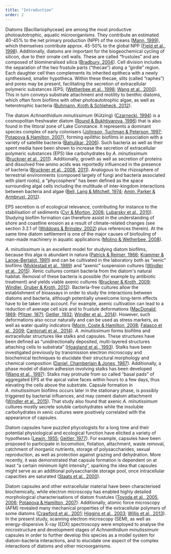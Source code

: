 ```yaml
---
title: "Introduction"
order: 2
---
```


Diatoms (Bacillariophyceae) are among the most productive photoautotrophic, aquatic microorganisms. They contribute an estimated 40-45% to the net primary production (NPP) of the oceans ([Mann, 1999](http://www.phycologia.org/doi/abs/10.2216/i0031-8884-38-6-437.1)), which themselves contribute approx. 45-50% to the global NPP ([Field et al., 1998](http://www.sciencemag.org/content/281/5374/237)). Additionally, diatoms are important for the biogeochemical cycling of silicon, due to their ornate cell walls. These are called “frustules” and are composed of biomineralised silica ([Bradbury, 2004](https://doi.org/10.1371/journal.pbio.0020306)). Cell division includes the separation of the two frustule parts (“thecae”) along a “girdle” region. Each daughter cell then complements its inherited epitheca with a newly synthesised, smaller hypotheca. Within these thecae, slits (called “raphes”) and pores may be present, facilitating the secretion of extracellular polymeric substances (EPS; ([Wetherbee et al., 1998](https://doi.org/10.1046/j.1529-8817.1998.340009.x); [Wang et al., 2000](http://onlinelibrary.wiley.com/doi/10.1046/j.1529-8817.2000.99102.x/abstract)). This in turn conveys substrate attachment and motility to benthic diatoms, which often form biofilms with other photoautotrophic algae, as well as heterotrophic bacteria ([Buhmann, Kroth & Schleheck, 2012](http://onlinelibrary.wiley.com/doi/10.1111/j.1758-2229.2011.00315.x/abstract)).

The diatom *Achnanthidium minutissimum* (Kützing) ([Czarnecki, 1994](http://www.algaebase.org/search/species/detail/?species_id=Ge79396858528c750)) is a cosmopolitan freshwater diatom ([Round & Bukhtiyarova, 1996](http://www.tandfonline.com/doi/abs/10.1080/0269249X.1996.9705389)) that is also found in the littoral zone of Lake Constance. It represents a dominant species complex of early colonisers ([Johnson, Tuchman & Peterson, 1997](http://www.jstor.org/stable/1468140); [Potapova & Hamilton, 2007](http://onlinelibrary.wiley.com/doi/10.1111/j.1529-8817.2007.00332.x/abstract)), forming epilithic biofilms in association with a variety of satellite bacteria ([Bahulikar, 2006](http://kops.ub.uni-konstanz.de/handle/urn:nbn:de:bsz:352-opus-23773)). Such bacteria as well as their spent media have been shown to increase the secretion of extracellular polymeric substances (EPS) like carbohydrates by *A. minutissimum* ([Bruckner et al., 2011](http://onlinelibrary.wiley.com/doi/10.1111/j.1462-2920.2010.02411.x/full)). Additionally, growth as well as secretion of proteins and dissolved free amino acids was reportedly influenced in the presence of bacteria ([Bruckner et al., 2008](http://aem.asm.org/content/74/24/7740.full), [2011](http://onlinelibrary.wiley.com/doi/10.1111/j.1462-2920.2010.02411.x/full)). Analogous to the rhizosphere of terrestrial environments (composed largely of fungi and bacteria associated with plant roots), a “phycosphere” has been defined as the space surrounding algal cells including the multitude of inter-kingdom interactions between bacteria and algae ([Bell, Lang & Mitchell, 1974](http://www.aslo.org/lo/toc/vol_19/issue_5/0833.html); [Amin, Parker & Armbrust, 2012](http://mmbr.asm.org/content/76/3/667)).

EPS secretion is of ecological relevance, contributing for instance to the stabilisation of sediments ([Cyr & Morton, 2006](http://www.nrcresearchpress.com/doi/abs/10.1139/f06-079); [Lubarsky et al., 2010](https://doi.org/10.1371/journal.pone.0013794)). Studying biofilm formation can therefore assist in the understanding of shore and coastline erosion as a result of climate-related changes (see section 3.2.1 of ([Widdows & Brinsley, 2002](http://www.sciencedirect.com/science/article/pii/S138511010200148X)) plus references therein). At the same time diatom settlement is one of the major causes of biofouling of man-made machinery in aquatic applications ([Molino & Wetherbee, 2008](http://www.tandfonline.com/doi/abs/10.1080/08927010802254583)).

*A. minutissimum* is an excellent model for studying diatom biofilms, because this alga is abundant in natura ([Patrick & Reimer, 1966](https://repositories.tdl.org/tamug-ir/handle/1969.3/20795); [Krammer & Lange-Bertalot, 1991](https://books.google.de/books?id=bjY7QAAACAAJ)) and can be cultivated in the laboratory both as “xenic” biofilms ([Myklestad et al., 1989](http://plankt.oxfordjournals.org/content/11/4/763)) and “axenic” suspension cultures ([Windler et al., 2015](http://onlinelibrary.wiley.com/doi/10.1111/jpy.12280/abstract)). Xenic cultures contain bacteria from the diatom's natural habitat. Removal of these bacteria is possible (for example by antibiotic treatment) and yields viable axenic cultures ([Bruckner & Kroth, 2009](http://onlinelibrary.wiley.com/doi/10.1111/j.1529-8817.2009.00708.x/abstract); [Windler, Gruber & Kroth, 2012](http://kops.uni-konstanz.de/handle/123456789/21968)). Bacteria-free cultures allow the establishment of bioassays in order to study the interactions between diatoms and bacteria, although potentially unwelcome long-term effects have to be taken into account. For example, axenic cultivation can lead to a reduction of average cell size and to frustule deformations ([MacDonald, 1869](http://www.tandfonline.com/doi/abs/10.1080/00222936908695866); [Pfitzer, 1871](http://books.google.de/books?id=DT89AQAAMAAJ); [Geitler, 1932](https://books.google.de/books?id=RZULAQAAIAAJ); [Windler et al., 2014](http://onlinelibrary.wiley.com/doi/10.1111/pre.12059/abstract)). However, such deformations also occur naturally and can be used as stress markers, as well as water quality indicators ([Morin, Coste & Hamilton, 2008](http://onlinelibrary.wiley.com/doi/10.1111/j.1529-8817.2008.00587.x/abstract); [Falasco et al., 2009](http://www.ajol.info/index.php/wsa/article/view/49185); [Cantonati et al., 2014](http://www.sciencedirect.com/science/article/pii/S0048969713011625)).
*A. minutissimum* forms biofilms and extracellular structures like stalks and capsules. These structures have been defined as “unidirectionally deposited, multi-layered structures attaching cells to substrata” ([Hoagland et al., 1993](http://onlinelibrary.wiley.com/doi/10.1111/j.0022-3646.1993.00537.x/abstract)). Stalks have been investigated previously by transmission electron microscopy and biochemical techniques to elucidate their structural morphology and chemical composition ([Daniel, Chamberlain & Jones, 1987](http://www.tandfonline.com/doi/abs/10.1080/00071618700650131)). Additionally, a phase model of diatom adhesion involving stalks has been developed ([Wang et al., 1997](http://www.plantphysiol.org/content/113/4/1071)): Stalks may protrude from so called “basal pads” of aggregated EPS at the apical valve faces within hours to a few days, thus elevating the cells above the substrate. Capsule formation in *A. minutissimum* biofilms occurs later in the stationary phase, is possibly triggered by bacterial influences, and may cement diatom attachment ([Windler et al., 2015](http://onlinelibrary.wiley.com/doi/10.1111/jpy.12280/abstract)). That study also found that axenic *A. minutissimum* cultures mostly secrete soluble carbohydrates while the insoluble carbohydrates in xenic cultures were positively correlated with the appearance of capsules.

Diatom capsules have puzzled phycologists for a long time and their potential physiological and ecological function have elicited a variety of hypotheses ([Lewin, 1955](http://mic.sgmjournals.org/content/13/1/162); [Geitler, 1977](http://link.springer.com/article/10.1007/BF00986291)). For example, capsules have been proposed to participate in locomotion, flotation, attachment, waste removal, catchment of inorganic nutrients, storage of polysaccharides, sexual reproduction, as well as protection against grazing and dehydration. More recently, it was demonstrated that capsule formation is dependent on at least “a certain minimum light intensity”, sparking the idea that capsules might serve as an additional polysaccharide storage pool, once intracellular capacities are saturated ([Staats et al., 2000](http://www.int-res.com/abstracts/meps/v193/p261-269/)).

Diatom capsules and other extracellular material have been characterised biochemically, while electron microscopy has enabled highly detailed morphological characterisations of diatom frustules ([Toyoda et al., 2005](https://doi.org/10.1080/09670260500150511), [2006](http://onlinelibrary.wiley.com/doi/10.1111/j.1440-1835.2006.00420.x/abstract); [Potapova & Hamilton, 2007](http://onlinelibrary.wiley.com/doi/10.1111/j.1529-8817.2007.00332.x/abstract)). Additionally, atomic force microscopy (AFM) revealed many mechanical properties of the extracellular polymers of some diatoms ([Crawford et al., 2001](http://onlinelibrary.wiley.com/doi/10.1046/j.1529-8817.2001.037004543.x/abstract); [Higgins et al., 2003](http://onlinelibrary.wiley.com/doi/10.1046/j.1529-8817.2003.02163.x/abstract); [Willis et al., 2013](http://onlinelibrary.wiley.com/doi/10.1111/jpy.12103/abstract)). In the present study, scanning electron microscopy (SEM), as well as energy-dispersive X-ray (EDX) spectroscopy were employed to analyse the microstructure and development stages of *Achnanthidium minutissimum* capsules in order to further develop this species as a model system for diatom-bacteria interactions, and to elucidate one aspect of the complex interactions of diatoms and other microorganisms.
